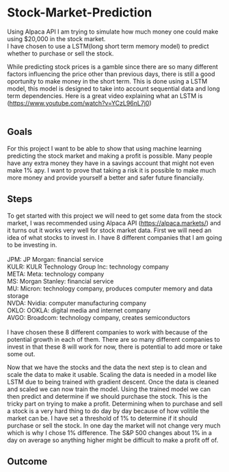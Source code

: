 # Stock-Market-Prediction
Using Alpaca API I am trying to simulate how much money one could make using $20,000 in the stock market. <br>
I have chosen to use a LSTM(long short term memory model) to predict whether to purchase or sell the stock. <br>



While predicting stock prices is a gamble since there are so many different factors influencing the price other than previous days, there is still a good oportunity to make money in the short term. This is done using a LSTM model, this model is designed to take into account sequential data and long term dependencies. Here is a great video explaining what an LSTM is (https://www.youtube.com/watch?v=YCzL96nL7j0)
<br> <br>

## Goals
For this project I want to be able to show that using machine learning predicting the stock market and making a profit is possible. Many people have any extra money they have in a savings account that might not even make 1% apy. I want to prove that taking a risk it is possible to make much more money and provide yourself a better and safer future financially.

## Steps
To get started with this project we will need to get some data from the stock market, I was recommended using Alpaca API (https://alpaca.markets/) and it turns out it works very well for stock market data. First we will need an idea of what stocks to invest in. 
I have 8 different companies that I am going to be investing in. 
<br> <br>
JPM: JP Morgan: financial service <br>
KULR: KULR Technology Group Inc: technology company <br>
META: Meta: technology company <br>
MS: Morgan Stanley: financial service <br> 
MU: Micron: technology company, produces computer memory and data storage <br>
NVDA: Nvidia: computer manufacturing company <br>
OKLO: OOKLA: digital media and internet company <br>
AVGO: Broadcom: technology company, creates semiconductors <br> <br>
I have chosen these 8 different companies to work with because of the potential growth in each of them. There are so many different companies to invest in that these 8 will work for now, there is potential to add more or take some out. 

Now that we have the stocks and the data the next step is to clean and scale the data to make it usable. Scaling the data is needed in a model like LSTM due to being trained with gradient descent. Once the data is cleaned and scaled we can now train the model. 
Using the trained model we can then predict and determine if we should purchase the stock. This is the tricky part on trying to make a profit. Determining when to purchase and sell a stock is a very hard thing to do day by day because of how volitile the market can be. I have set a threshold of 1% to determine if it should purchase or sell the stock. In one day the market will not change very much which is why I chose 1% difference. The S&P 500 changes about 1% in a day on average so anything higher might be difficult to make a profit off of. 

## Outcome
